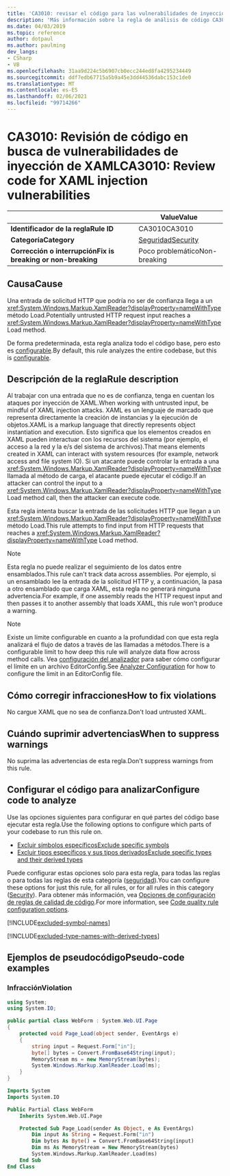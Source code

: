 ```yaml
---
title: 'CA3010: revisar el código para las vulnerabilidades de inyección de XAML (análisis de código)'
description: 'Más información sobre la regla de análisis de código CA3010: revisar el código para vulnerabilidades de inyección de XAML'
ms.date: 04/03/2019
ms.topic: reference
author: dotpaul
ms.author: paulming
dev_langs:
- CSharp
- VB
ms.openlocfilehash: 31aa9d224c5b6907cb0ecc244ed8fa4295234449
ms.sourcegitcommit: ddf7edb67715a5b9a45e3dd44536dabc153c1de0
ms.translationtype: MT
ms.contentlocale: es-ES
ms.lasthandoff: 02/06/2021
ms.locfileid: "99714266"
---
```

# <a name="ca3010-review-code-for-xaml-injection-vulnerabilities"></a><span data-ttu-id="04136-103">CA3010: Revisión de código en busca de vulnerabilidades de inyección de XAML</span><span class="sxs-lookup"><span data-stu-id="04136-103">CA3010: Review code for XAML injection vulnerabilities</span></span>

| | <span data-ttu-id="04136-104">Value</span><span class="sxs-lookup"><span data-stu-id="04136-104">Value</span></span> |
|-|-|
| <span data-ttu-id="04136-105">**Identificador de la regla**</span><span class="sxs-lookup"><span data-stu-id="04136-105">**Rule ID**</span></span> |<span data-ttu-id="04136-106">CA3010</span><span class="sxs-lookup"><span data-stu-id="04136-106">CA3010</span></span>|
| <span data-ttu-id="04136-107">**Categoría**</span><span class="sxs-lookup"><span data-stu-id="04136-107">**Category**</span></span> |[<span data-ttu-id="04136-108">Seguridad</span><span class="sxs-lookup"><span data-stu-id="04136-108">Security</span></span>](security-warnings.md)|
| <span data-ttu-id="04136-109">**Corrección o interrupción**</span><span class="sxs-lookup"><span data-stu-id="04136-109">**Fix is breaking or non-breaking**</span></span> |<span data-ttu-id="04136-110">Poco problemático</span><span class="sxs-lookup"><span data-stu-id="04136-110">Non-breaking</span></span>|

## <a name="cause"></a><span data-ttu-id="04136-111">Causa</span><span class="sxs-lookup"><span data-stu-id="04136-111">Cause</span></span>

<span data-ttu-id="04136-112">Una entrada de solicitud HTTP que podría no ser de confianza llega a un <xref:System.Windows.Markup.XamlReader?displayProperty=nameWithType> método Load.</span><span class="sxs-lookup"><span data-stu-id="04136-112">Potentially untrusted HTTP request input reaches a <xref:System.Windows.Markup.XamlReader?displayProperty=nameWithType> Load method.</span></span>

<span data-ttu-id="04136-113">De forma predeterminada, esta regla analiza todo el código base, pero esto es [configurable](#configure-code-to-analyze).</span><span class="sxs-lookup"><span data-stu-id="04136-113">By default, this rule analyzes the entire codebase, but this is [configurable](#configure-code-to-analyze).</span></span>

## <a name="rule-description"></a><span data-ttu-id="04136-114">Descripción de la regla</span><span class="sxs-lookup"><span data-stu-id="04136-114">Rule description</span></span>

<span data-ttu-id="04136-115">Al trabajar con una entrada que no es de confianza, tenga en cuentan los ataques por inyección de XAML.</span><span class="sxs-lookup"><span data-stu-id="04136-115">When working with untrusted input, be mindful of XAML injection attacks.</span></span> <span data-ttu-id="04136-116">XAML es un lenguaje de marcado que representa directamente la creación de instancias y la ejecución de objetos.</span><span class="sxs-lookup"><span data-stu-id="04136-116">XAML is a markup language that directly represents object instantiation and execution.</span></span> <span data-ttu-id="04136-117">Esto significa que los elementos creados en XAML pueden interactuar con los recursos del sistema (por ejemplo, el acceso a la red y la e/s del sistema de archivos).</span><span class="sxs-lookup"><span data-stu-id="04136-117">That means elements created in XAML can interact with system resources (for example, network access and file system IO).</span></span> <span data-ttu-id="04136-118">Si un atacante puede controlar la entrada a una <xref:System.Windows.Markup.XamlReader?displayProperty=nameWithType> llamada al método de carga, el atacante puede ejecutar el código.</span><span class="sxs-lookup"><span data-stu-id="04136-118">If an attacker can control the input to a <xref:System.Windows.Markup.XamlReader?displayProperty=nameWithType> Load method call, then the attacker can execute code.</span></span>

<span data-ttu-id="04136-119">Esta regla intenta buscar la entrada de las solicitudes HTTP que llegan a un <xref:System.Windows.Markup.XamlReader?displayProperty=nameWithType> método Load.</span><span class="sxs-lookup"><span data-stu-id="04136-119">This rule attempts to find input from HTTP requests that reaches a <xref:System.Windows.Markup.XamlReader?displayProperty=nameWithType> Load method.</span></span>

> [!NOTE]
> <span data-ttu-id="04136-120">Esta regla no puede realizar el seguimiento de los datos entre ensamblados.</span><span class="sxs-lookup"><span data-stu-id="04136-120">This rule can't track data across assemblies.</span></span> <span data-ttu-id="04136-121">Por ejemplo, si un ensamblado lee la entrada de la solicitud HTTP y, a continuación, la pasa a otro ensamblado que carga XAML, esta regla no generará ninguna advertencia.</span><span class="sxs-lookup"><span data-stu-id="04136-121">For example, if one assembly reads the HTTP request input and then passes it to another assembly that loads XAML, this rule won't produce a warning.</span></span>

> [!NOTE]
> <span data-ttu-id="04136-122">Existe un límite configurable en cuanto a la profundidad con que esta regla analizará el flujo de datos a través de las llamadas a métodos.</span><span class="sxs-lookup"><span data-stu-id="04136-122">There is a configurable limit to how deep this rule will analyze data flow across method calls.</span></span> <span data-ttu-id="04136-123">Vea [configuración del analizador](https://github.com/dotnet/roslyn-analyzers/blob/master/docs/Analyzer%20Configuration.md#dataflow-analysis) para saber cómo configurar el límite en un archivo EditorConfig.</span><span class="sxs-lookup"><span data-stu-id="04136-123">See [Analyzer Configuration](https://github.com/dotnet/roslyn-analyzers/blob/master/docs/Analyzer%20Configuration.md#dataflow-analysis) for how to configure the limit in an EditorConfig file.</span></span>

## <a name="how-to-fix-violations"></a><span data-ttu-id="04136-124">Cómo corregir infracciones</span><span class="sxs-lookup"><span data-stu-id="04136-124">How to fix violations</span></span>

<span data-ttu-id="04136-125">No cargue XAML que no sea de confianza.</span><span class="sxs-lookup"><span data-stu-id="04136-125">Don't load untrusted XAML.</span></span>

## <a name="when-to-suppress-warnings"></a><span data-ttu-id="04136-126">Cuándo suprimir advertencias</span><span class="sxs-lookup"><span data-stu-id="04136-126">When to suppress warnings</span></span>

<span data-ttu-id="04136-127">No suprima las advertencias de esta regla.</span><span class="sxs-lookup"><span data-stu-id="04136-127">Don't suppress warnings from this rule.</span></span>

## <a name="configure-code-to-analyze"></a><span data-ttu-id="04136-128">Configurar el código para analizar</span><span class="sxs-lookup"><span data-stu-id="04136-128">Configure code to analyze</span></span>

<span data-ttu-id="04136-129">Use las opciones siguientes para configurar en qué partes del código base ejecutar esta regla.</span><span class="sxs-lookup"><span data-stu-id="04136-129">Use the following options to configure which parts of your codebase to run this rule on.</span></span>

- [<span data-ttu-id="04136-130">Excluir símbolos específicos</span><span class="sxs-lookup"><span data-stu-id="04136-130">Exclude specific symbols</span></span>](#exclude-specific-symbols)
- [<span data-ttu-id="04136-131">Excluir tipos específicos y sus tipos derivados</span><span class="sxs-lookup"><span data-stu-id="04136-131">Exclude specific types and their derived types</span></span>](#exclude-specific-types-and-their-derived-types)

<span data-ttu-id="04136-132">Puede configurar estas opciones solo para esta regla, para todas las reglas o para todas las reglas de esta categoría ([seguridad](security-warnings.md)).</span><span class="sxs-lookup"><span data-stu-id="04136-132">You can configure these options for just this rule, for all rules, or for all rules in this category ([Security](security-warnings.md)).</span></span> <span data-ttu-id="04136-133">Para obtener más información, vea [Opciones de configuración de reglas de calidad de código](../code-quality-rule-options.md).</span><span class="sxs-lookup"><span data-stu-id="04136-133">For more information, see [Code quality rule configuration options](../code-quality-rule-options.md).</span></span>

[!INCLUDE[excluded-symbol-names](~/includes/code-analysis/excluded-symbol-names.md)]

[!INCLUDE[excluded-type-names-with-derived-types](~/includes/code-analysis/excluded-type-names-with-derived-types.md)]

## <a name="pseudo-code-examples"></a><span data-ttu-id="04136-134">Ejemplos de pseudocódigo</span><span class="sxs-lookup"><span data-stu-id="04136-134">Pseudo-code examples</span></span>

### <a name="violation"></a><span data-ttu-id="04136-135">Infracción</span><span class="sxs-lookup"><span data-stu-id="04136-135">Violation</span></span>

```csharp
using System;
using System.IO;

public partial class WebForm : System.Web.UI.Page
{
    protected void Page_Load(object sender, EventArgs e)
    {
        string input = Request.Form["in"];
        byte[] bytes = Convert.FromBase64String(input);
        MemoryStream ms = new MemoryStream(bytes);
        System.Windows.Markup.XamlReader.Load(ms);
    }
}
```

```vb
Imports System
Imports System.IO

Public Partial Class WebForm
    Inherits System.Web.UI.Page

    Protected Sub Page_Load(sender As Object, e As EventArgs)
        Dim input As String = Request.Form("in")
        Dim bytes As Byte() = Convert.FromBase64String(input)
        Dim ms As MemoryStream = New MemoryStream(bytes)
        System.Windows.Markup.XamlReader.Load(ms)
    End Sub
End Class
```
